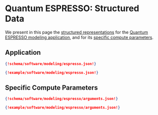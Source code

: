 # Quantum ESPRESSO: Structured Data

We present in this page the [structured representations](../../../data-structured/overview.md) for the [Quantum ESPRESSO modeling application](overview.md), and for its [specific compute parameters](compute-parameters.md).

## Application

```json tab="Schema" 
{!schema/software/modeling/espresso.json!}
```

```json tab="Example" 
{!example/software/modeling/espresso.json!}
```

## Specific Compute Parameters

```json tab="Schema" 
{!schema/software/modeling/espresso/arguments.json!}
```

```json tab="Example" 
{!example/software/modeling/espresso/arguments.json!}
```
